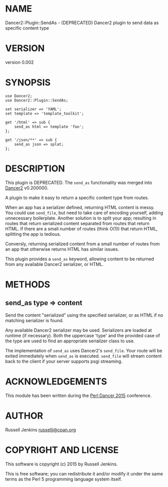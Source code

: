 # NAME

Dancer2::Plugin::SendAs - (DEPRECATED) Dancer2 plugin to send data as specific content type

# VERSION

version 0.002

# SYNOPSIS

    use Dancer2;
    use Dancer2::Plugin::SendAs;

    set serializer => 'YAML';
    set template => 'template_toolkit';

    get '/html' => sub {
        send_as html => template 'foo';
    };

    get '/json/**' => sub {
        send_as json => splat;
    };

# DESCRIPTION

This plugin is DEPRECATED. The `send_as` functionality was merged into
[Dancer2](https://metacpan.org/pod/Dancer2) v0.200000.

A plugin to make it easy to return a specific content type from routes.

When an app has a serializer defined, returning HTML content is messy. You
could use `send_file`, but need to take care of encoding yourself, adding
unnecessary boilerplate. Another solution is to split your app; resulting
in routes that return serialized content separated from routes that return
HTML. If there are a small number of routes (think O(1)) that return HTML,
splitting the app is tedious.

Conversly, returning serialized content from a small number of routes from
an app that otherwise returns HTML has similar issues.

This plugin provides a `send_as` keyword, allowing content to be returned
from any available Dancer2 serializer, or HTML.

# METHODS

## send\_as type => content

Send the content "serialized" using the specified serializer, or as HTML if no
matching serializer is found.

Any available Dancer2 serializer may be used. Serializers are loaded at runtime
(if necessary). Both the uppercase 'type' and the provided case of the type are
used to find an appropriate serializer class to use.

The implementation of `send_as` uses Dancer2's `send_file`. Your route will be
exited immediately when `send_as` is executed. `send_file` will stream
content back to the client if your server supports psgi streaming.

# ACKNOWLEDGEMENTS

This module has been written during the
[Perl Dancer 2015](https://www.perl.dance/) conference.

# AUTHOR

Russell Jenkins <russellj@cpan.org>

# COPYRIGHT AND LICENSE

This software is copyright (c) 2015 by Russell Jenkins.

This is free software; you can redistribute it and/or modify it under
the same terms as the Perl 5 programming language system itself.

